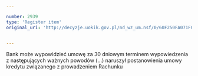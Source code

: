 ```yaml
---

number: 2939
type: 'Register item'
original_uri: 'http://decyzje.uokik.gov.pl/nd_wz_um.nsf/0/60F250FA071FC4E4C12579B4003D8B2F?OpenDocument'


---
```


Bank może wypowidzieć umowę za 30 dniowym terminem wypowiedzenia z następujących ważnych powodów (...) naruszył postanowienia umowy kredytu związanego z prowadzeniem Rachunku
